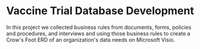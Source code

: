 # Vaccine Trial Database Development
In this project we collected business rules from documents, forms, policies and procedures, and interviews and using those business rules to create a Crow's Foot ERD of an organization's data needs on Microsoft Visio.
